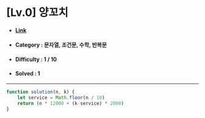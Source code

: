 # [Lv.0] 양꼬치 
* #### [Link](https://school.programmers.co.kr/learn/courses/30/lessons/120830)
* #### Category : 문자열, 조건문, 수학, 반복문
* #### Difficulty : 1 / 10  
* #### Solved : 1

<hr />

```js
function solution(n, k) {
    let service = Math.floor(n / 10)
    return (n * 12000 + (k-service) * 2000)
}
```